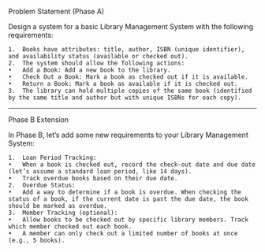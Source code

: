 Problem Statement (Phase A)

Design a system for a basic Library Management System with the following requirements:

	1.	Books have attributes: title, author, ISBN (unique identifier), and availability status (available or checked out).
	2.	The system should allow the following actions:
	•	Add a Book: Add a new book to the library.
	•	Check Out a Book: Mark a book as checked out if it is available.
	•	Return a Book: Mark a book as available if it is checked out.
	3.	The library can hold multiple copies of the same book (identified by the same title and author but with unique ISBNs for each copy).

---
Phase B Extension

In Phase B, let’s add some new requirements to your Library Management System:

	1.	Loan Period Tracking:
	•	When a book is checked out, record the check-out date and due date (let’s assume a standard loan period, like 14 days).
	•	Track overdue books based on their due date.
	2.	Overdue Status:
	•	Add a way to determine if a book is overdue. When checking the status of a book, if the current date is past the due date, the book should be marked as overdue.
	3.	Member Tracking (optional):
	•	Allow books to be checked out by specific library members. Track which member checked out each book.
	•	A member can only check out a limited number of books at once (e.g., 5 books).
